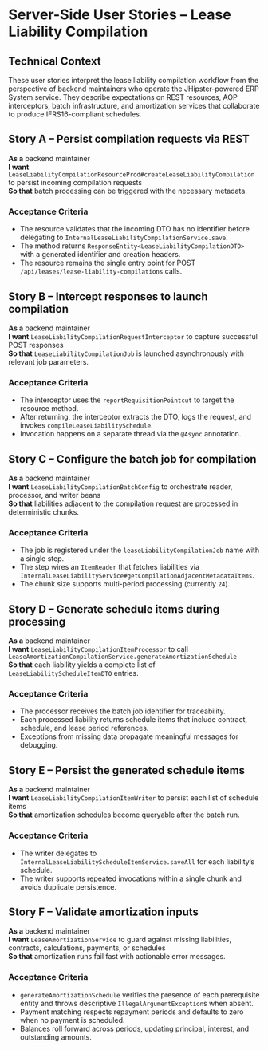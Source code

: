 # Server-Side User Stories – Lease Liability Compilation

## Technical Context
These user stories interpret the lease liability compilation workflow from the perspective of backend maintainers who operate the JHipster-powered ERP System service. They describe expectations on REST resources, AOP interceptors, batch infrastructure, and amortization services that collaborate to produce IFRS16-compliant schedules.

## Story A – Persist compilation requests via REST
**As a** backend maintainer  
**I want** `LeaseLiabilityCompilationResourceProd#createLeaseLiabilityCompilation` to persist incoming compilation requests  
**So that** batch processing can be triggered with the necessary metadata.

### Acceptance Criteria
- The resource validates that the incoming DTO has no identifier before delegating to `InternalLeaseLiabilityCompilationService.save`.  
- The method returns `ResponseEntity<LeaseLiabilityCompilationDTO>` with a generated identifier and creation headers.  
- The resource remains the single entry point for POST `/api/leases/lease-liability-compilations` calls.

## Story B – Intercept responses to launch compilation
**As a** backend maintainer  
**I want** `LeaseLiabilityCompilationRequestInterceptor` to capture successful POST responses  
**So that** `LeaseLiabilityCompilationJob` is launched asynchronously with relevant job parameters.

### Acceptance Criteria
- The interceptor uses the `reportRequisitionPointcut` to target the resource method.  
- After returning, the interceptor extracts the DTO, logs the request, and invokes `compileLeaseLiabilitySchedule`.  
- Invocation happens on a separate thread via the `@Async` annotation.

## Story C – Configure the batch job for compilation
**As a** backend maintainer  
**I want** `LeaseLiabilityCompilationBatchConfig` to orchestrate reader, processor, and writer beans  
**So that** liabilities adjacent to the compilation request are processed in deterministic chunks.

### Acceptance Criteria
- The job is registered under the `leaseLiabilityCompilationJob` name with a single step.  
- The step wires an `ItemReader` that fetches liabilities via `InternalLeaseLiabilityService#getCompilationAdjacentMetadataItems`.  
- The chunk size supports multi-period processing (currently `24`).

## Story D – Generate schedule items during processing
**As a** backend maintainer  
**I want** `LeaseLiabilityCompilationItemProcessor` to call `LeaseAmortizationCompilationService.generateAmortizationSchedule`  
**So that** each liability yields a complete list of `LeaseLiabilityScheduleItemDTO` entries.

### Acceptance Criteria
- The processor receives the batch job identifier for traceability.  
- Each processed liability returns schedule items that include contract, schedule, and lease period references.  
- Exceptions from missing data propagate meaningful messages for debugging.

## Story E – Persist the generated schedule items
**As a** backend maintainer  
**I want** `LeaseLiabilityCompilationItemWriter` to persist each list of schedule items  
**So that** amortization schedules become queryable after the batch run.

### Acceptance Criteria
- The writer delegates to `InternalLeaseLiabilityScheduleItemService.saveAll` for each liability’s schedule.  
- The writer supports repeated invocations within a single chunk and avoids duplicate persistence.

## Story F – Validate amortization inputs
**As a** backend maintainer  
**I want** `LeaseAmortizationService` to guard against missing liabilities, contracts, calculations, payments, or schedules  
**So that** amortization runs fail fast with actionable error messages.

### Acceptance Criteria
- `generateAmortizationSchedule` verifies the presence of each prerequisite entity and throws descriptive `IllegalArgumentException`s when absent.  
- Payment matching respects repayment periods and defaults to zero when no payment is scheduled.  
- Balances roll forward across periods, updating principal, interest, and outstanding amounts.
